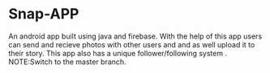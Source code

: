 # Snap-APP
An android app built using java and firebase. With the help of this app users can send and recieve photos with other users and and as well upload it to their story. This app also has a unique follower/following system .
NOTE:Switch to the master branch.
